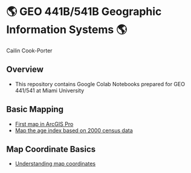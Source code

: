 # 🌎 GEO 441B/541B Geographic Information Systems 🌎

Cailin Cook-Porter

## Overview
- This repository contains Google Colab Notebooks prepared for GEO 441/541 at Miami University

## Basic Mapping

- [First map in ArcGIS Pro](https://github.com/cookpoca/gis-project-portfolio-geo441-541b/blob/main/Basic_Mapping/first-arcgis-mapping.ipynb)
- [Map the age index based on 2000 census data](https://github.com/cookpoca/gis-project-portfolio-geo441-541b/blob/main/Basic_Mapping/age-index-mapping.ipynb)

## Map Coordinate Basics

- [Understanding map coordinates](https://github.com/cookpoca/gis-project-portfolio-geo441-541b/blob/main/Map_Coordinate_Basics/understanding-coordinates.ipynb)
